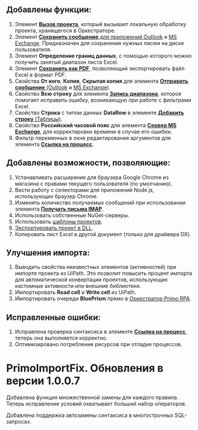 ## Добавлены функции:

1. Элемент [**Вызов проекта**](https://docs.primo-rpa.ru/primo-rpa/g_elements/el_basic/els_orch/els_process/el_invokeproject), который вызывает локальную обработку проекта, хранящегося в Оркестраторе.
2. Элемент [**Сохранить сообщение** для приложений Outlook](https://docs.primo-rpa.ru/primo-rpa/g_elements/el_basic/els_outlook/el_outlook_savemail) и [MS Exchange](https://docs.primo-rpa.ru/primo-rpa/g_elements/el_basic/els_mail/els_exchange/el_savemail). Предназначен для сохранения нужных писем на диске пользователя.
3. Элемент **Определение границ данных**, с помощью которого можно получить занятый диапазон листа Excel.
4. Элемент [**Сохранить как PDF**](https://docs.primo-rpa.ru/primo-rpa/g_elements/el_basic/prilozhenie-excel/el_excel_saveaspdf), позволяющий экспортировать файл Excel в формат PDF.
5. Свойства **От кого**, **Копия**, **Скрытая копия** для элемента [**Отправить сообщение** (Outlook](https://docs.primo-rpa.ru/primo-rpa/g_elements/el_basic/els_outlook/el_outlook_sendmail) и [MS Exchange](https://docs.primo-rpa.ru/primo-rpa/g_elements/el_basic/els_mail/els_exchange/el_send)).
6. Свойство **Всю строку** для элемента [**Запись диапазона**](https://docs.primo-rpa.ru/primo-rpa/g_elements/el_basic/els_excel/el_excel_writerange), которое помогает исправить ошибку, возникающую при работе с фильтрами Excel.
7. Свойство  **Строка** с типом данных **DataRow** в элементе [**Добавить строку** (Таблицы)](https://docs.primo-rpa.ru/primo-rpa/g_elements/el_basic/els_data/els_data_tables/addrow).
8. Свойство **Российский часовой пояс** для элемента [**Сервер MS Exchange**](https://docs.primo-rpa.ru/primo-rpa/g_elements/el_basic/els_mail/els_exchange/el_connect), для корректировки времени в случае его ошибки. 
9. Фильтр переменных в окне редактирования аргументов для элемента [**Ссылка на процесс**](https://docs.primo-rpa.ru/primo-rpa/g_elements/el_basic/els_logic/el_logic_link).

## Добавлены возможности, позволяющие:

1. Устанавливать расширения для браузера Google Chrome из магазина с правами текущего пользователя (по умолчанию).
2. Вести работу с селекторами для приложений Node.js, использующих браузер Chrome.
3. Изменять количество получаемых сообщений при использовании элемента [**Получать письма IMAP**](https://docs.primo-rpa.ru/primo-rpa/g_elements/el_basic/els_mail/imap_getmail).
4. Использовать собственные NuGet-серверы.
5. Использовать [шаблоны проектов](https://docs.primo-rpa.ru/primo-rpa/primo-studio/projects/project_template).
6. [Экспортировать проект в DLL](https://docs.primo-rpa.ru/primo-rpa/primo-studio/projects/create_library).
7. Копировать лист Excel в другой документ (только для драйвера DX).

## Улучшения импорта:
1. Выводить свойства неизвестных элементов (активностей) при импорте проекта из UiPath. Это позволит повысить процент импорта для автоматической конвертации проектов, использующих кастомные активности или внешние библиотеки. 
2. Импортировать **Read cell** и **Write cell** из UiPath.
3. Импортировать очереди **BluePrism** прямо в [Оркестратор Primo RPA](https://docs.primo-rpa.ru/primo-rpa/orchestrator/intro).

## Исправленные ошибки:

1. Исправлена проверка синтаксиса в элементе [**Ссылка на процесс**](https://docs.primo-rpa.ru/primo-rpa/g_elements/el_basic/els_logic/el_logic_link), теперь она выполняется корректно.
2. Оптимизировано потребление ресурсов при отладке процессов.

# PrimoImportFix. Обновления в версии 1.0.0.7
Добавлена функция множественной замены для каждого правила. Теперь исправление условий охватывает больший набор операторов.

Добавлена поддержка автозамены синтаксиса в многострочных SQL-запросах.

